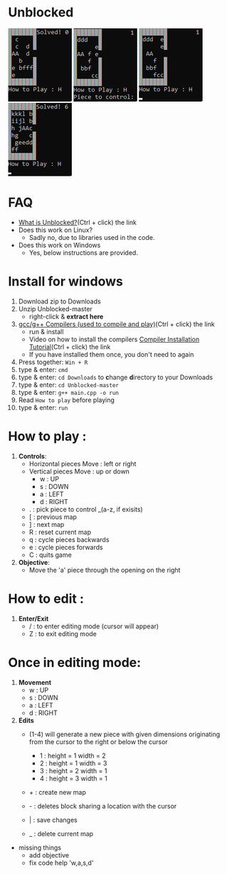 # Unblocked
![Example 1](Ex1.png)
![Example 2](Ex2.png)
![Example 3](Ex3.png)
![Example 4](Ex4.png)

# FAQ
* [What is Unblocked?](https://play.google.com/store/apps/details?id=com.kiragames.unblockmefree&hl=en_US)(Ctrl + click) the link
* Does this work on Linux?
    - Sadly no, due to libraries used in the code.
* Does this work on Windows
    - Yes, below instructions are provided.

# Install for windows
1. Download zip to Downloads
2. Unzip Unblocked-master
    * right-click & **extract here**
3. [gcc/g++ Compilers (used to compile and play)](https://iweb.dl.sourceforge.net/project/tdm-gcc/TDM-GCC%20Installer/tdm64-gcc-5.1.0-2.exe)(Ctrl + click) the link
    * run & install
    * Video on how to install the compilers [Compiler Installation Tutorial](https://youtu.be/w23QyVb1Jx4)(Ctrl + click) the link
    * If you have installed them once, you don't need to again
4. Press together: ```Win + R```
5. type & enter: ```cmd```
6. type & enter: ```cd Downloads``` to **c**hange **d**irectory to your Downloads
7. type & enter: ```cd Unblocked-master```
8. type & enter: ```g++ main.cpp -o run```
9. Read ```How to play``` before playing
10. type & enter: ```run```

# How to play :
1. **Controls**:
    * Horizontal pieces Move : left or right
    * Vertical pieces Move : up or down
        - w : UP
        - s : DOWN
        - a : LEFT
        - d : RIGHT
    * . : pick piece to control _(a-z, if exisits)
    * [ : previous map
    * ] : next map
    * R : reset current map
    * q : cycle pieces backwards
    * e : cycle pieces forwards
    * C : quits game
2. **Objective**:
    * Move the 'a' piece through the opening on the right
    
    
# How to edit :
1. **Enter/Exit**
    * / : to enter editing mode (cursor will appear)
    * Z : to exit editing mode

# Once in editing mode:
1. **Movement**
    * w : UP
    * s : DOWN
    * a : LEFT
    * d : RIGHT
2. **Edits**
    * (1-4) will generate a new piece with given dimensions originating from the cursor to the right or below the cursor
        - 1 : height = 1 width = 2
        - 2 : height = 1 width = 3
        - 3 : height = 2 width = 1
        - 4 : height = 3 width = 1
    
    * \+ : create new map
    * \- : deletes block sharing a location with the cursor
    * | : save changes
    * _ : delete current map

* missing things
    - add objective
    - fix code help 'w,a,s,d'

